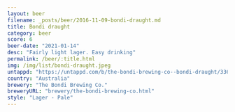 ```yaml
---
layout: beer
filename: _posts/beer/2016-11-09-bondi-draught.md
title: Bondi draught
category: beer
score: 6
beer-date: "2021-01-14"
desc: "Fairly light lager. Easy drinking"
permalink: /beer/:title.html
img: /img/list/bondi-draught.jpeg
untappd: "https://untappd.com/b/the-bondi-brewing-co--bondi-draught/3363331"
country: "Australia"
brewery: "The Bondi Brewing Co."
breweryURL: "brewery/the-bondi-brewing-co.html"
style: "Lager - Pale"
---
```

